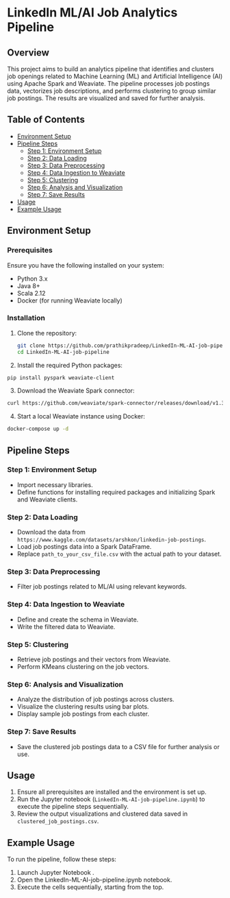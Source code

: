 # LinkedIn ML/AI Job Analytics Pipeline

## Overview

This project aims to build an analytics pipeline that identifies and clusters job openings related to Machine Learning (ML) and Artificial Intelligence (AI) using Apache Spark and Weaviate. The pipeline processes job postings data, vectorizes job descriptions, and performs clustering to group similar job postings. The results are visualized and saved for further analysis.

## Table of Contents

- [Environment Setup](#environment-setup)
- [Pipeline Steps](#pipeline-steps)
  - [Step 1: Environment Setup](#step-1-environment-setup)
  - [Step 2: Data Loading](#step-2-data-loading)
  - [Step 3: Data Preprocessing](#step-3-data-preprocessing)
  - [Step 4: Data Ingestion to Weaviate](#step-4-data-ingestion-to-weaviate)
  - [Step 5: Clustering](#step-5-clustering)
  - [Step 6: Analysis and Visualization](#step-6-analysis-and-visualization)
  - [Step 7: Save Results](#step-7-save-results)
- [Usage](#usage)
- [Example Usage](#example-usage)

## Environment Setup

### Prerequisites
Ensure you have the following installed on your system:

- Python 3.x
- Java 8+
- Scala 2.12
- Docker (for running Weaviate locally)

### Installation

1. Clone the repository:
   ```sh
   git clone https://github.com/prathikpradeep/LinkedIn-ML-AI-job-pipeline.git
   cd LinkedIn-ML-AI-job-pipeline
   ```

2. Install the required Python packages:
```sh
pip install pyspark weaviate-client
```

3. Download the Weaviate Spark connector:
```sh
curl https://github.com/weaviate/spark-connector/releases/download/v1.3.2/spark-connector-assembly-1.3.2.jar --output spark-connector-assembly-1.3.2.jar
```

4. Start a local Weaviate instance using Docker:
```sh
docker-compose up -d
```


## Pipeline Steps

### Step 1: Environment Setup
- Import necessary libraries.
- Define functions for installing required packages and initializing Spark and Weaviate clients.

### Step 2: Data Loading
- Download the data from `https://www.kaggle.com/datasets/arshkon/linkedin-job-postings`.
- Load job postings data into a Spark DataFrame.
- Replace `path_to_your_csv_file.csv` with the actual path to your dataset.

### Step 3: Data Preprocessing
- Filter job postings related to ML/AI using relevant keywords.

### Step 4: Data Ingestion to Weaviate
- Define and create the schema in Weaviate.
- Write the filtered data to Weaviate.

### Step 5: Clustering
- Retrieve job postings and their vectors from Weaviate.
- Perform KMeans clustering on the job vectors.

### Step 6: Analysis and Visualization
- Analyze the distribution of job postings across clusters.
- Visualize the clustering results using bar plots.
- Display sample job postings from each cluster.

### Step 7: Save Results
- Save the clustered job postings data to a CSV file for further analysis or use.

## Usage

1. Ensure all prerequisites are installed and the environment is set up.
2. Run the Jupyter notebook (`LinkedIn-ML-AI-job-pipeline.ipynb`) to execute the pipeline steps sequentially.
3. Review the output visualizations and clustered data saved in `clustered_job_postings.csv`.


## Example Usage

To run the pipeline, follow these steps:
1. Launch Jupyter Notebook .
2. Open the LinkedIn-ML-AI-job-pipeline.ipynb notebook.
3. Execute the cells sequentially, starting from the top.
